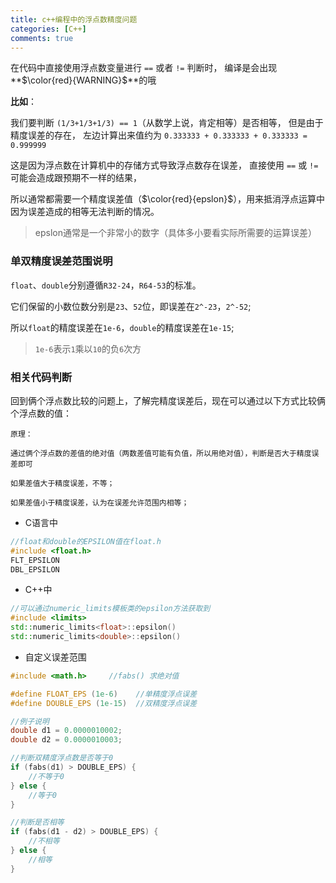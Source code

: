 ```yaml
---
title: c++编程中的浮点数精度问题
categories: [C++]
comments: true
---
```


在代码中直接使用浮点数变量进行 `==` 或者 `!=` 判断时，
编译是会出现**$\color{red}{WARNING}$**的哦

**比如**：

我们要判断 `(1/3+1/3+1/3) == 1`（从数学上说，肯定相等）是否相等，
但是由于精度误差的存在，
左边计算出来值约为 `0.333333 + 0.333333 + 0.333333 = 0.999999`

这是因为浮点数在计算机中的存储方式导致浮点数存在误差，
直接使用 `==` 或 `!=` 可能会造成跟预期不一样的结果，

所以通常都需要一个精度误差值（$\color{red}{epslon}$），用来抵消浮点运算中因为误差造成的相等无法判断的情况。

> epslon通常是一个非常小的数字（具体多小要看实际所需要的运算误差）

### 单双精度误差范围说明

`float`、`double`分别遵循`R32-24`，`R64-53`的标准。

它们保留的小数位数分别是`23`、`52`位，即误差在`2^-23`，`2^-52`;

所以`float`的精度误差在`1e-6`，`double`的精度误差在`1e-15`;
> `1e-6`表示`1`乘以`10`的负`6`次方

### 相关代码判断

回到俩个浮点数比较的问题上，了解完精度误差后，现在可以通过以下方式比较俩个浮点数的值：

```
原理：

通过俩个浮点数的差值的绝对值（两数差值可能有负值，所以用绝对值），判断是否大于精度误差即可

如果差值大于精度误差，不等；

如果差值小于精度误差，认为在误差允许范围内相等；
```

* C语言中

```c
//float和double的EPSILON值在float.h
#include <float.h>
FLT_EPSILON
DBL_EPSILON
```

* C++中

```c++
//可以通过numeric_limits模板类的epsilon方法获取到
#include <limits>
std::numeric_limits<float>::epsilon()
std::numeric_limits<double>::epsilon()
```

* 自定义误差范围

```c++
#include <math.h>     //fabs() 求绝对值

#define FLOAT_EPS (1e-6)    //单精度浮点误差
#define DOUBLE_EPS (1e-15)  //双精度浮点误差

//例子说明
double d1 = 0.0000010002;
double d2 = 0.0000010003;

//判断双精度浮点数是否等于0
if (fabs(d1) > DOUBLE_EPS) {
    //不等于0
} else {  
    //等于0
}

//判断是否相等
if (fabs(d1 - d2) > DOUBLE_EPS) {
    //不相等
} else {  
    //相等
}
```